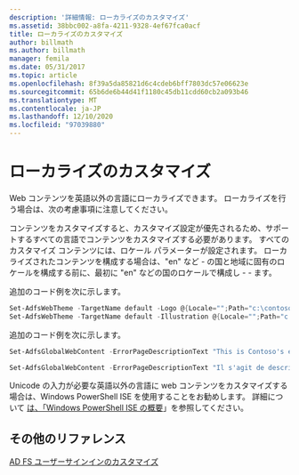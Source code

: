 ```yaml
---
description: '詳細情報: ローカライズのカスタマイズ'
ms.assetid: 38bbc002-a8fa-4211-9328-4ef67fca0acf
title: ローカライズのカスタマイズ
author: billmath
ms.author: billmath
manager: femila
ms.date: 05/31/2017
ms.topic: article
ms.openlocfilehash: 8f39a5da85821d6c4cdeb6bff7803dc57e06623e
ms.sourcegitcommit: 65b6de6b44d41f1180c45db11cdd60cb2a093b46
ms.translationtype: MT
ms.contentlocale: ja-JP
ms.lasthandoff: 12/10/2020
ms.locfileid: "97039880"
---
```

# <a name="customization-for-localization"></a>ローカライズのカスタマイズ

Web コンテンツを英語以外の言語にローカライズできます。 ローカライズを行う場合は、次の考慮事項に注意してください。

コンテンツをカスタマイズすると、カスタマイズ設定が優先されるため、サポートするすべての言語でコンテンツをカスタマイズする必要があります。 すべてのカスタマイズ コンテンツには、ロケール パラメーターが設定されます。 ローカライズされたコンテンツを構成する場合は、"en" など \- の国と地域に固有のロケールを構成する前に、最初に "en" などの国のロケールで構成し \- \- ます。

追加のコード例を次に示します。

```powershell
Set-AdfsWebTheme -TargetName default -Logo @{Locale="";Path="c:\contoso.png"}
Set-AdfsWebTheme -TargetName default -Illustration @{Locale="";Path="c:\illustration.png"}
```

追加のコード例を次に示します。

```powershell
Set-AdfsGlobalWebContent -ErrorPageDescriptionText "This is Contoso's error page description" –locale "en"

Set-AdfsGlobalWebContent -ErrorPageDescriptionText "Il s'agit de description de page erreur de Contoso" –locale "fr"
```

Unicode の入力が必要な英語以外の言語に web コンテンツをカスタマイズする場合は、Windows PowerShell ISE を使用することをお勧めします。 詳細について [は、「Windows PowerShell ISE の概要](/previous-versions/mt707506(v=msdn.10))」を参照してください。

## <a name="additional-references"></a>その他のリファレンス

[AD FS ユーザーサインインのカスタマイズ](AD-FS-user-sign-in-customization.md)
